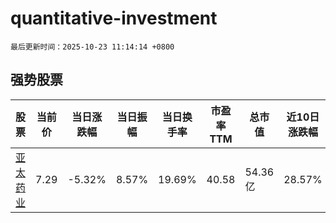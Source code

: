 # quantitative-investment

`最后更新时间：2025-10-23 11:14:14 +0800`

## 强势股票

|股票|当前价|当日涨跌幅|当日振幅|当日换手率|市盈率TTM|总市值|近10日涨跌幅|
|----|----|----|----|----|----|----|----|
|[亚太药业](https://xueqiu.com/S/SZ002370)|7.29|-5.32%|8.57%|19.69%|40.58|54.36亿|28.57%|
